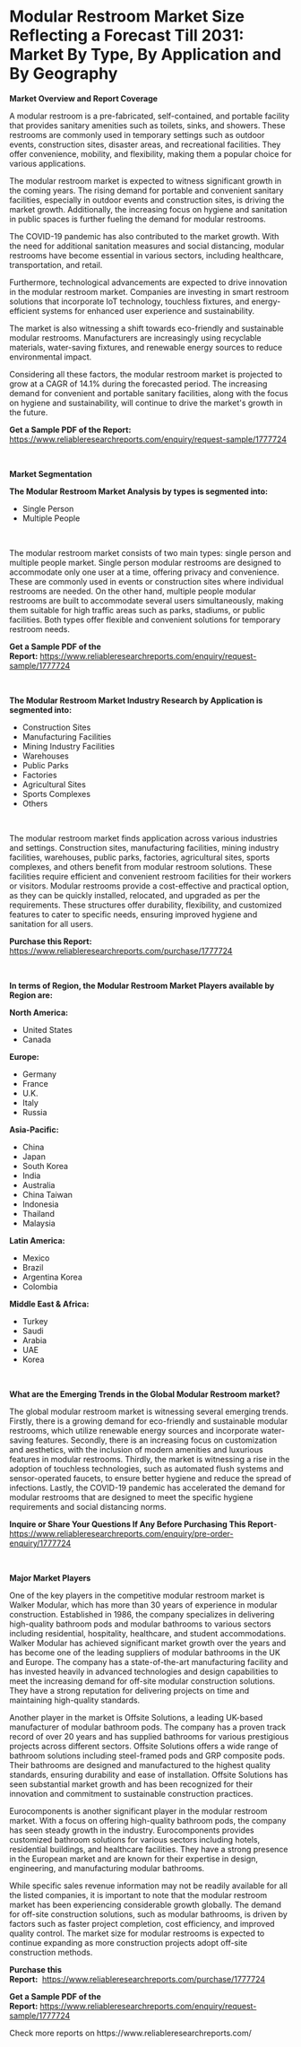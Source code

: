 <p><h1>Modular Restroom Market Size Reflecting a Forecast Till 2031: Market By Type, By Application and By Geography</h1></p><p><strong>Market Overview and Report Coverage</strong></p>
<p><p>A modular restroom is a pre-fabricated, self-contained, and portable facility that provides sanitary amenities such as toilets, sinks, and showers. These restrooms are commonly used in temporary settings such as outdoor events, construction sites, disaster areas, and recreational facilities. They offer convenience, mobility, and flexibility, making them a popular choice for various applications.</p><p>The modular restroom market is expected to witness significant growth in the coming years. The rising demand for portable and convenient sanitary facilities, especially in outdoor events and construction sites, is driving the market growth. Additionally, the increasing focus on hygiene and sanitation in public spaces is further fueling the demand for modular restrooms.</p><p>The COVID-19 pandemic has also contributed to the market growth. With the need for additional sanitation measures and social distancing, modular restrooms have become essential in various sectors, including healthcare, transportation, and retail.</p><p>Furthermore, technological advancements are expected to drive innovation in the modular restroom market. Companies are investing in smart restroom solutions that incorporate IoT technology, touchless fixtures, and energy-efficient systems for enhanced user experience and sustainability.</p><p>The market is also witnessing a shift towards eco-friendly and sustainable modular restrooms. Manufacturers are increasingly using recyclable materials, water-saving fixtures, and renewable energy sources to reduce environmental impact.</p><p>Considering all these factors, the modular restroom market is projected to grow at a CAGR of 14.1% during the forecasted period. The increasing demand for convenient and portable sanitary facilities, along with the focus on hygiene and sustainability, will continue to drive the market's growth in the future.</p></p>
<p><strong>Get a Sample PDF of the Report:</strong> <a href="https://www.reliableresearchreports.com/enquiry/request-sample/1777724">https://www.reliableresearchreports.com/enquiry/request-sample/1777724</a></p>
<p>&nbsp;</p>
<p><strong>Market Segmentation</strong></p>
<p><strong>The Modular Restroom Market Analysis by types is segmented into:</strong></p>
<p><ul><li>Single Person</li><li>Multiple People</li></ul></p>
<p>&nbsp;</p>
<p><p>The modular restroom market consists of two main types: single person and multiple people market. Single person modular restrooms are designed to accommodate only one user at a time, offering privacy and convenience. These are commonly used in events or construction sites where individual restrooms are needed. On the other hand, multiple people modular restrooms are built to accommodate several users simultaneously, making them suitable for high traffic areas such as parks, stadiums, or public facilities. Both types offer flexible and convenient solutions for temporary restroom needs.</p></p>
<p><strong>Get a Sample PDF of the Report:</strong>&nbsp;<a href="https://www.reliableresearchreports.com/enquiry/request-sample/1777724">https://www.reliableresearchreports.com/enquiry/request-sample/1777724</a></p>
<p>&nbsp;</p>
<p><strong>The Modular Restroom Market Industry Research by Application is segmented into:</strong></p>
<p><ul><li>Construction Sites</li><li>Manufacturing Facilities</li><li>Mining Industry Facilities</li><li>Warehouses</li><li>Public Parks</li><li>Factories</li><li>Agricultural Sites</li><li>Sports Complexes</li><li>Others</li></ul></p>
<p>&nbsp;</p>
<p><p>The modular restroom market finds application across various industries and settings. Construction sites, manufacturing facilities, mining industry facilities, warehouses, public parks, factories, agricultural sites, sports complexes, and others benefit from modular restroom solutions. These facilities require efficient and convenient restroom facilities for their workers or visitors. Modular restrooms provide a cost-effective and practical option, as they can be quickly installed, relocated, and upgraded as per the requirements. These structures offer durability, flexibility, and customized features to cater to specific needs, ensuring improved hygiene and sanitation for all users.</p></p>
<p><strong>Purchase this Report:</strong>&nbsp; <a href="https://www.reliableresearchreports.com/purchase/1777724">https://www.reliableresearchreports.com/purchase/1777724</a></p>
<p>&nbsp;</p>
<p><strong>In terms of Region, the Modular Restroom Market Players available by Region are:</strong></p>
<p>
    <p> <strong> North America: </strong>
        <ul>
            <li>United States</li>
            <li>Canada</li>
        </ul>
        </p> 
    <p> <strong> Europe: </strong>
        <ul>
            <li>Germany</li>
            <li>France</li>
            <li>U.K.</li>
            <li>Italy</li>
            <li>Russia</li>
        </ul>
        </p> 
    <p> <strong> Asia-Pacific: </strong>
        <ul>
            <li>China</li>
            <li>Japan</li>
            <li>South Korea</li>
            <li>India</li>
            <li>Australia</li>
            <li>China Taiwan</li>
            <li>Indonesia</li>
            <li>Thailand</li>
            <li>Malaysia</li>
        </ul>
        </p> 
    <p> <strong> Latin America: </strong>
        <ul>
            <li>Mexico</li>
            <li>Brazil</li>
            <li>Argentina Korea</li>
            <li>Colombia</li>
        </ul>
        </p> 
    <p> <strong> Middle East & Africa: </strong>
        <ul>
            <li>Turkey</li>
            <li>Saudi</li>
            <li>Arabia</li>
            <li>UAE</li>
            <li>Korea</li>
        </ul>
    </p>
    </p>
<p>&nbsp;</p>
<p><strong>What are the Emerging Trends in the Global Modular Restroom market?</strong></p>
<p><p>The global modular restroom market is witnessing several emerging trends. Firstly, there is a growing demand for eco-friendly and sustainable modular restrooms, which utilize renewable energy sources and incorporate water-saving features. Secondly, there is an increasing focus on customization and aesthetics, with the inclusion of modern amenities and luxurious features in modular restrooms. Thirdly, the market is witnessing a rise in the adoption of touchless technologies, such as automated flush systems and sensor-operated faucets, to ensure better hygiene and reduce the spread of infections. Lastly, the COVID-19 pandemic has accelerated the demand for modular restrooms that are designed to meet the specific hygiene requirements and social distancing norms.</p></p>
<p><strong>Inquire or Share Your Questions If Any Before Purchasing This Report</strong>- <a href="https://www.reliableresearchreports.com/enquiry/pre-order-enquiry/1777724">https://www.reliableresearchreports.com/enquiry/pre-order-enquiry/1777724</a></p>
<p>&nbsp;</p>
<p><strong>Major Market Players</strong></p>
<p><p>One of the key players in the competitive modular restroom market is Walker Modular, which has more than 30 years of experience in modular construction. Established in 1986, the company specializes in delivering high-quality bathroom pods and modular bathrooms to various sectors including residential, hospitality, healthcare, and student accommodations. Walker Modular has achieved significant market growth over the years and has become one of the leading suppliers of modular bathrooms in the UK and Europe. The company has a state-of-the-art manufacturing facility and has invested heavily in advanced technologies and design capabilities to meet the increasing demand for off-site modular construction solutions. They have a strong reputation for delivering projects on time and maintaining high-quality standards.</p><p>Another player in the market is Offsite Solutions, a leading UK-based manufacturer of modular bathroom pods. The company has a proven track record of over 20 years and has supplied bathrooms for various prestigious projects across different sectors. Offsite Solutions offers a wide range of bathroom solutions including steel-framed pods and GRP composite pods. Their bathrooms are designed and manufactured to the highest quality standards, ensuring durability and ease of installation. Offsite Solutions has seen substantial market growth and has been recognized for their innovation and commitment to sustainable construction practices.</p><p>Eurocomponents is another significant player in the modular restroom market. With a focus on offering high-quality bathroom pods, the company has seen steady growth in the industry. Eurocomponents provides customized bathroom solutions for various sectors including hotels, residential buildings, and healthcare facilities. They have a strong presence in the European market and are known for their expertise in design, engineering, and manufacturing modular bathrooms.</p><p>While specific sales revenue information may not be readily available for all the listed companies, it is important to note that the modular restroom market has been experiencing considerable growth globally. The demand for off-site construction solutions, such as modular bathrooms, is driven by factors such as faster project completion, cost efficiency, and improved quality control. The market size for modular restrooms is expected to continue expanding as more construction projects adopt off-site construction methods.</p></p>
<p><strong>Purchase this Report:</strong>&nbsp;&nbsp;<a href="https://www.reliableresearchreports.com/purchase/1777724">https://www.reliableresearchreports.com/purchase/1777724</a></p>
<p></p>
<p><strong>Get a Sample PDF of the Report:</strong>&nbsp;<a href="https://www.reliableresearchreports.com/enquiry/request-sample/1777724">https://www.reliableresearchreports.com/enquiry/request-sample/1777724</a></p>
<p>Check more reports on https://www.reliableresearchreports.com/</p>
